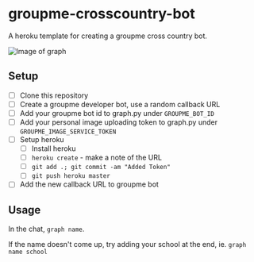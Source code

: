# groupme-crosscountry-bot

A heroku template for creating a groupme cross country bot.

![Image of graph](https://i.imgur.com/t5JeON3.png "Example Image")

## Setup

- [ ] Clone this repository
- [ ] Create a groupme developer bot, use a random callback URL
- [ ] Add your groupme bot id to graph.py under `GROUPME_BOT_ID`
- [ ] Add your personal image uploading token to graph.py under `GROUPME_IMAGE_SERVICE_TOKEN`
- [ ] Setup heroku
    - [ ] Install heroku
    - [ ] `heroku create` - make a note of the URL
    - [ ] `git add .; git commit -am "Added Token"`
    - [ ] `git push heroku master`
- [ ] Add the new callback URL to groupme bot

## Usage

In the chat, `graph name`.

If the name doesn't come up, try adding your school at the end, ie. `graph name school`
